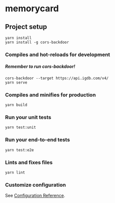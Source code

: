 # memorycard

## Project setup
```
yarn install
yarn install -g cors-backdoor
```

### Compiles and hot-reloads for development
##### Remember to run cors-backdoor!
```
cors-backdoor --target https://api.igdb.com/v4/
yarn serve
```

### Compiles and minifies for production
```
yarn build
```

### Run your unit tests
```
yarn test:unit
```

### Run your end-to-end tests
```
yarn test:e2e
```

### Lints and fixes files
```
yarn lint
```

### Customize configuration
See [Configuration Reference](https://cli.vuejs.org/config/).
